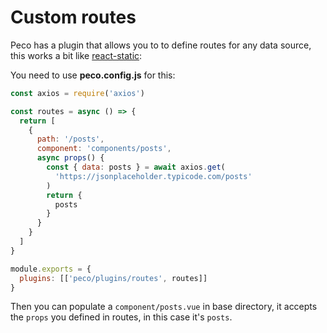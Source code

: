 # Custom routes

Peco has a plugin that allows you to to define routes for any data source, this works a bit like [react-static](https://github.com/nozzle/react-static):

You need to use **peco.config.js** for this:

```js
const axios = require('axios')

const routes = async () => {
  return [
    {
      path: '/posts',
      component: 'components/posts',
      async props() {
        const { data: posts } = await axios.get(
          'https://jsonplaceholder.typicode.com/posts'
        )
        return {
          posts
        }
      }
    }
  ]
}

module.exports = {
  plugins: [['peco/plugins/routes', routes]]
}
```

Then you can populate a `component/posts.vue` in base directory, it accepts the `props` you defined in routes, in this case it's `posts`.
